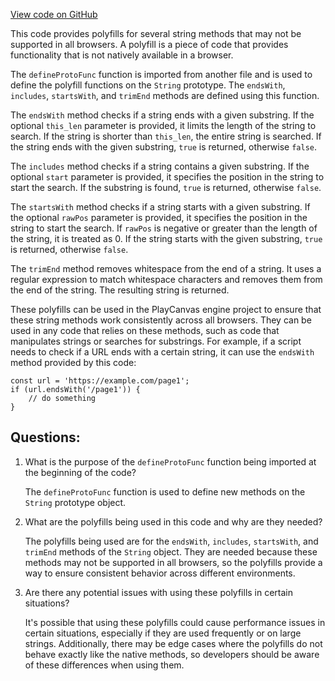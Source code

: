 [View code on GitHub](https://github.com/playcanvas/engine/src/polyfill/string.js)

This code provides polyfills for several string methods that may not be supported in all browsers. A polyfill is a piece of code that provides functionality that is not natively available in a browser. 

The `defineProtoFunc` function is imported from another file and is used to define the polyfill functions on the `String` prototype. The `endsWith`, `includes`, `startsWith`, and `trimEnd` methods are defined using this function.

The `endsWith` method checks if a string ends with a given substring. If the optional `this_len` parameter is provided, it limits the length of the string to search. If the string is shorter than `this_len`, the entire string is searched. If the string ends with the given substring, `true` is returned, otherwise `false`.

The `includes` method checks if a string contains a given substring. If the optional `start` parameter is provided, it specifies the position in the string to start the search. If the substring is found, `true` is returned, otherwise `false`.

The `startsWith` method checks if a string starts with a given substring. If the optional `rawPos` parameter is provided, it specifies the position in the string to start the search. If `rawPos` is negative or greater than the length of the string, it is treated as 0. If the string starts with the given substring, `true` is returned, otherwise `false`.

The `trimEnd` method removes whitespace from the end of a string. It uses a regular expression to match whitespace characters and removes them from the end of the string. The resulting string is returned.

These polyfills can be used in the PlayCanvas engine project to ensure that these string methods work consistently across all browsers. They can be used in any code that relies on these methods, such as code that manipulates strings or searches for substrings. For example, if a script needs to check if a URL ends with a certain string, it can use the `endsWith` method provided by this code:

```
const url = 'https://example.com/page1';
if (url.endsWith('/page1')) {
    // do something
}
```
## Questions: 
 1. What is the purpose of the `defineProtoFunc` function being imported at the beginning of the code?
    
    The `defineProtoFunc` function is used to define new methods on the `String` prototype object.

2. What are the polyfills being used in this code and why are they needed?
    
    The polyfills being used are for the `endsWith`, `includes`, `startsWith`, and `trimEnd` methods of the `String` object. They are needed because these methods may not be supported in all browsers, so the polyfills provide a way to ensure consistent behavior across different environments.

3. Are there any potential issues with using these polyfills in certain situations?
    
    It's possible that using these polyfills could cause performance issues in certain situations, especially if they are used frequently or on large strings. Additionally, there may be edge cases where the polyfills do not behave exactly like the native methods, so developers should be aware of these differences when using them.